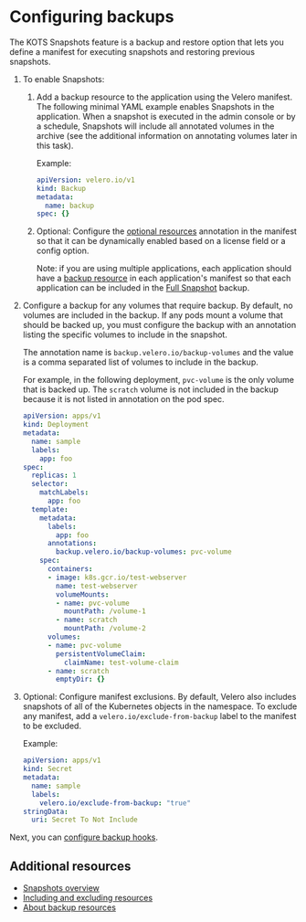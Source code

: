 # Configuring backups

The KOTS Snapshots feature is a backup and restore option that lets you define a manifest for executing snapshots and restoring previous snapshots.

1. To enable Snapshots:

    1. Add a backup resource to the application using the Velero manifest. The following minimal YAML example enables Snapshots in the application. When a snapshot is executed in the admin console or by a schedule, Snapshots will include all annotated volumes in the archive (see the additional information on annotating volumes later in this task).

        Example:

        ```yaml
        apiVersion: velero.io/v1
        kind: Backup
        metadata:
          name: backup
        spec: {}

        ```

    1. Optional: Configure the [optional resources](packaging-include-resources/) annotation in the manifest so that it can be dynamically enabled based on a license field or a config option.

        Note: if you are using multiple applications, each application should have a [backup resource](custom-resource-backup) in each application's manifest so that each application can be included in the [Full Snapshot](../enterprise/snapshots-overview) backup.

1. Configure a backup for any volumes that require backup. By default, no volumes are included in the backup. If any pods mount a volume that should be backed up, you must configure the backup with an annotation listing the specific volumes to include in the snapshot.

    The annotation name is `backup.velero.io/backup-volumes` and the value is a comma separated list of volumes to include in the backup.

    For example, in the following deployment, `pvc-volume` is the only volume that is backed up. The `scratch` volume is not included in the backup because it is not listed in annotation on the pod spec.

    ```yaml
    apiVersion: apps/v1
    kind: Deployment
    metadata:
      name: sample
      labels:
        app: foo
    spec:
      replicas: 1
      selector:
        matchLabels:
          app: foo
      template:
        metadata:
          labels:
            app: foo
          annotations:
            backup.velero.io/backup-volumes: pvc-volume
        spec:
          containers:
          - image: k8s.gcr.io/test-webserver
            name: test-webserver
            volumeMounts:
            - name: pvc-volume
              mountPath: /volume-1
            - name: scratch
              mountPath: /volume-2
          volumes:
          - name: pvc-volume
            persistentVolumeClaim:
              claimName: test-volume-claim
          - name: scratch
            emptyDir: {}

    ```

1. Optional: Configure manifest exclusions. By default, Velero also includes snapshots of all of the Kubernetes objects in the namespace.
To exclude any manifest, add a `velero.io/exclude-from-backup` label to the manifest to be excluded.

    Example:

    ```yaml
    apiVersion: apps/v1
    kind: Secret
    metadata:
      name: sample
      labels:
        velero.io/exclude-from-backup: "true"
    stringData:
      uri: Secret To Not Include

    ```

Next, you can [configure backup hooks](snapshots-backup-hooks/).

## Additional resources
  * [Snapshots overview](snapshots-overview/)
  * [Including and excluding resources](packaging-include-resources/)
  * [About backup resources](custom-resource-backup)
